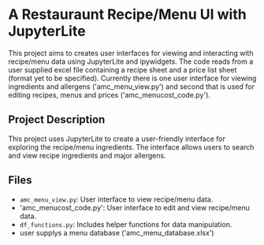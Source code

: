 # A Restauraunt Recipe/Menu UI with JupyterLite

This project aims to creates user interfaces for viewing and interacting with recipe/menu data using JupyterLite and ipywidgets. The code reads from a user supplied excel file containing a recipe sheet and a price list sheet (format yet to be specified). Currently there is one user interface for viewing ingredients and allergens ('amc_menu_view.py') and second that is used for editing recipes, menus and prices ('amc_menucost_code.py').

## Project Description

This project uses JupyterLite to create a user-friendly interface for exploring the recipe/menu ingredients. The interface allows users to search and view recipe ingredients and major allergens.

## Files

- `amc_menu_view.py`: User interface to view recipe/menu data.
- 'amc_menucost_code.py': User interface to edit and view recipe/menu data.
- `df_functions.py`: Includes helper functions for data manipulation.
- user supplys a menu database ('amc_menu_database.xlsx')
